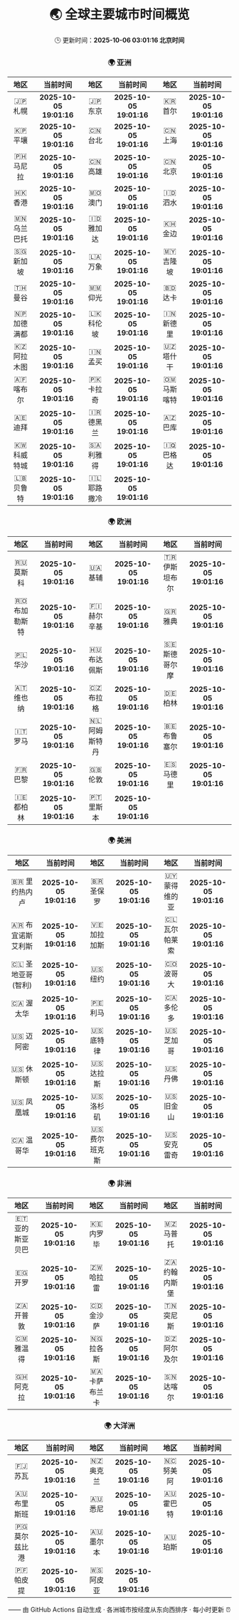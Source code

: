 <!-- GENERATED_BY_GMC_SCRIPT -->
<div align="center">

# 🌏 全球主要城市时间概览

🕒 更新时间：**2025-10-06 03:01:16 北京时间**

### 🌍 亚洲

| 地区 | 当前时间 | 地区 | 当前时间 | 地区 | 当前时间 |
| :--: | :--: | :--: | :--: | :--: | :--: |
| 🇯🇵 札幌 | **2025-10-05 19:01:16** | 🇯🇵 东京 | **2025-10-05 19:01:16** | 🇰🇷 首尔 | **2025-10-05 19:01:16** |
| 🇰🇵 平壤 | **2025-10-05 19:01:16** | 🇨🇳 台北 | **2025-10-05 19:01:16** | 🇨🇳 上海 | **2025-10-05 19:01:16** |
| 🇵🇭 马尼拉 | **2025-10-05 19:01:16** | 🇨🇳 高雄 | **2025-10-05 19:01:16** | 🇨🇳 北京 | **2025-10-05 19:01:16** |
| 🇭🇰 香港 | **2025-10-05 19:01:16** | 🇲🇴 澳门 | **2025-10-05 19:01:16** | 🇮🇩 泗水 | **2025-10-05 19:01:16** |
| 🇲🇳 乌兰巴托 | **2025-10-05 19:01:16** | 🇮🇩 雅加达 | **2025-10-05 19:01:16** | 🇰🇭 金边 | **2025-10-05 19:01:16** |
| 🇸🇬 新加坡 | **2025-10-05 19:01:16** | 🇱🇦 万象 | **2025-10-05 19:01:16** | 🇲🇾 吉隆坡 | **2025-10-05 19:01:16** |
| 🇹🇭 曼谷 | **2025-10-05 19:01:16** | 🇲🇲 仰光 | **2025-10-05 19:01:16** | 🇧🇩 达卡 | **2025-10-05 19:01:16** |
| 🇳🇵 加德满都 | **2025-10-05 19:01:16** | 🇱🇰 科伦坡 | **2025-10-05 19:01:16** | 🇮🇳 新德里 | **2025-10-05 19:01:16** |
| 🇰🇿 阿拉木图 | **2025-10-05 19:01:16** | 🇮🇳 孟买 | **2025-10-05 19:01:16** | 🇺🇿 塔什干 | **2025-10-05 19:01:16** |
| 🇦🇫 喀布尔 | **2025-10-05 19:01:16** | 🇵🇰 卡拉奇 | **2025-10-05 19:01:16** | 🇴🇲 马斯喀特 | **2025-10-05 19:01:16** |
| 🇦🇪 迪拜 | **2025-10-05 19:01:16** | 🇮🇷 德黑兰 | **2025-10-05 19:01:16** | 🇦🇿 巴库 | **2025-10-05 19:01:16** |
| 🇰🇼 科威特城 | **2025-10-05 19:01:16** | 🇸🇦 利雅得 | **2025-10-05 19:01:16** | 🇮🇶 巴格达 | **2025-10-05 19:01:16** |
| 🇱🇧 贝鲁特 | **2025-10-05 19:01:16** | 🇮🇱 耶路撒冷 | **2025-10-05 19:01:16** |   |   |

### 🌍 欧洲

| 地区 | 当前时间 | 地区 | 当前时间 | 地区 | 当前时间 |
| :--: | :--: | :--: | :--: | :--: | :--: |
| 🇷🇺 莫斯科 | **2025-10-05 19:01:16** | 🇺🇦 基辅 | **2025-10-05 19:01:16** | 🇹🇷 伊斯坦布尔 | **2025-10-05 19:01:16** |
| 🇷🇴 布加勒斯特 | **2025-10-05 19:01:16** | 🇫🇮 赫尔辛基 | **2025-10-05 19:01:16** | 🇬🇷 雅典 | **2025-10-05 19:01:16** |
| 🇵🇱 华沙 | **2025-10-05 19:01:16** | 🇭🇺 布达佩斯 | **2025-10-05 19:01:16** | 🇸🇪 斯德哥尔摩 | **2025-10-05 19:01:16** |
| 🇦🇹 维也纳 | **2025-10-05 19:01:16** | 🇨🇿 布拉格 | **2025-10-05 19:01:16** | 🇩🇪 柏林 | **2025-10-05 19:01:16** |
| 🇮🇹 罗马 | **2025-10-05 19:01:16** | 🇳🇱 阿姆斯特丹 | **2025-10-05 19:01:16** | 🇧🇪 布鲁塞尔 | **2025-10-05 19:01:16** |
| 🇫🇷 巴黎 | **2025-10-05 19:01:16** | 🇬🇧 伦敦 | **2025-10-05 19:01:16** | 🇪🇸 马德里 | **2025-10-05 19:01:16** |
| 🇮🇪 都柏林 | **2025-10-05 19:01:16** | 🇵🇹 里斯本 | **2025-10-05 19:01:16** |   |   |

### 🌍 美洲

| 地区 | 当前时间 | 地区 | 当前时间 | 地区 | 当前时间 |
| :--: | :--: | :--: | :--: | :--: | :--: |
| 🇧🇷 里约热内卢 | **2025-10-05 19:01:16** | 🇧🇷 圣保罗 | **2025-10-05 19:01:16** | 🇺🇾 蒙得维的亚 | **2025-10-05 19:01:16** |
| 🇦🇷 布宜诺斯艾利斯 | **2025-10-05 19:01:16** | 🇻🇪 加拉加斯 | **2025-10-05 19:01:16** | 🇨🇱 瓦尔帕莱索 | **2025-10-05 19:01:16** |
| 🇨🇱 圣地亚哥(智利) | **2025-10-05 19:01:16** | 🇺🇸 纽约 | **2025-10-05 19:01:16** | 🇨🇴 波哥大 | **2025-10-05 19:01:16** |
| 🇨🇦 渥太华 | **2025-10-05 19:01:16** | 🇵🇪 利马 | **2025-10-05 19:01:16** | 🇨🇦 多伦多 | **2025-10-05 19:01:16** |
| 🇺🇸 迈阿密 | **2025-10-05 19:01:16** | 🇺🇸 底特律 | **2025-10-05 19:01:16** | 🇺🇸 芝加哥 | **2025-10-05 19:01:16** |
| 🇺🇸 休斯顿 | **2025-10-05 19:01:16** | 🇺🇸 达拉斯 | **2025-10-05 19:01:16** | 🇺🇸 丹佛 | **2025-10-05 19:01:16** |
| 🇺🇸 凤凰城 | **2025-10-05 19:01:16** | 🇺🇸 洛杉矶 | **2025-10-05 19:01:16** | 🇺🇸 旧金山 | **2025-10-05 19:01:16** |
| 🇨🇦 温哥华 | **2025-10-05 19:01:16** | 🇺🇸 费尔班克斯 | **2025-10-05 19:01:16** | 🇺🇸 安克雷奇 | **2025-10-05 19:01:16** |

### 🌍 非洲

| 地区 | 当前时间 | 地区 | 当前时间 | 地区 | 当前时间 |
| :--: | :--: | :--: | :--: | :--: | :--: |
| 🇪🇹 亚的斯亚贝巴 | **2025-10-05 19:01:16** | 🇰🇪 内罗毕 | **2025-10-05 19:01:16** | 🇲🇿 马普托 | **2025-10-05 19:01:16** |
| 🇪🇬 开罗 | **2025-10-05 19:01:16** | 🇿🇼 哈拉雷 | **2025-10-05 19:01:16** | 🇿🇦 约翰内斯堡 | **2025-10-05 19:01:16** |
| 🇿🇦 开普敦 | **2025-10-05 19:01:16** | 🇨🇩 金沙萨 | **2025-10-05 19:01:16** | 🇹🇳 突尼斯 | **2025-10-05 19:01:16** |
| 🇨🇲 雅温得 | **2025-10-05 19:01:16** | 🇳🇬 拉各斯 | **2025-10-05 19:01:16** | 🇩🇿 阿尔及尔 | **2025-10-05 19:01:16** |
| 🇬🇭 阿克拉 | **2025-10-05 19:01:16** | 🇲🇦 卡萨布兰卡 | **2025-10-05 19:01:16** | 🇸🇳 达喀尔 | **2025-10-05 19:01:16** |

### 🌍 大洋洲

| 地区 | 当前时间 | 地区 | 当前时间 | 地区 | 当前时间 |
| :--: | :--: | :--: | :--: | :--: | :--: |
| 🇫🇯 苏瓦 | **2025-10-05 19:01:16** | 🇳🇿 奥克兰 | **2025-10-05 19:01:16** | 🇳🇨 努美阿 | **2025-10-05 19:01:16** |
| 🇦🇺 布里斯班 | **2025-10-05 19:01:16** | 🇦🇺 悉尼 | **2025-10-05 19:01:16** | 🇦🇺 霍巴特 | **2025-10-05 19:01:16** |
| 🇵🇬 莫尔兹比港 | **2025-10-05 19:01:16** | 🇦🇺 墨尔本 | **2025-10-05 19:01:16** | 🇦🇺 珀斯 | **2025-10-05 19:01:16** |
| 🇵🇫 帕皮提 | **2025-10-05 19:01:16** | 🇼🇸 阿皮亚 | **2025-10-05 19:01:16** |   |   |

—— 由 GitHub Actions 自动生成 · 各洲城市按经度从东向西排序 · 每小时更新 ⏰

</div>

